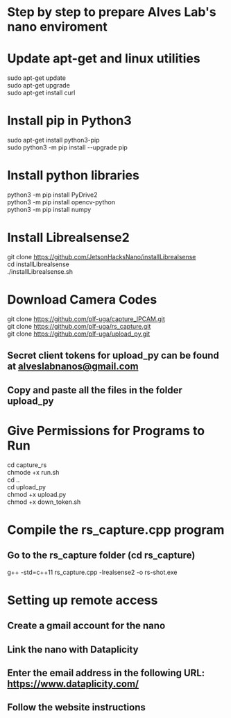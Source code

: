 # Step by step to prepare Alves Lab's nano enviroment
# Update apt-get and linux utilities   
sudo apt-get update  
sudo apt-get upgrade  
sudo apt-get install curl  

# Install pip in Python3  
sudo apt-get install python3-pip  
sudo python3 -m pip install --upgrade pip  

# Install python libraries 
python3 -m pip install PyDrive2  
python3 -m pip install opencv-python  
python3 -m pip install numpy  

# Install Librealsense2  

git clone https://github.com/JetsonHacksNano/installLibrealsense  
cd installLibrealsense  
./installLibrealsense.sh  

# Download Camera Codes    
git clone https://github.com/plf-uga/capture_IPCAM.git  
git clone https://github.com/plf-uga/rs_capture.git  
git clone https://github.com/plf-uga/upload_py.git  

## Secret client tokens for upload_py can be found at alveslabnanos@gmail.com  
## Copy and paste all the files in the folder upload_py  

# Give Permissions for Programs to Run  
cd capture_rs  
chmode +x run.sh  
cd ..  
cd upload_py  
chmod +x upload.py  
chmod +x down_token.sh  

# Compile the rs_capture.cpp program   
## Go to the rs_capture folder (cd rs_capture)  
g++ -std=c++11 rs_capture.cpp -lrealsense2 -o rs-shot.exe  

# Setting up remote access  
## Create a gmail account for the nano  
## Link the nano with Dataplicity  
## Enter the email address in the following URL: https://www.dataplicity.com/  
## Follow the website instructions  




